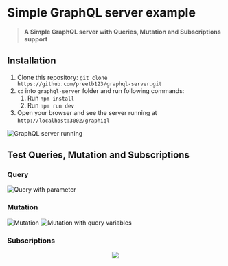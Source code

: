 # Simple GraphQL server example
> **A Simple GraphQL server with Queries, Mutation and Subscriptions support**

## Installation
1. Clone this repository: `git clone https://github.com/preetb123/graphql-server.git`
2. `cd` into `graphql-server` folder and run following commands:
    1. Run `npm install`
    2. Run `npm run dev`
3. Open your browser and see the server running at `http://localhost:3002/graphiql`

![GraphQL server running](https://user-images.githubusercontent.com/4496555/44782687-b3d78680-aba5-11e8-8047-4a2ab6f53b99.png)

## Test Queries, Mutation and Subscriptions
### Query
![Query with parameter](https://user-images.githubusercontent.com/4496555/44782776-f8632200-aba5-11e8-9eee-1d7e5fdc2528.png)

### Mutation
![Mutation](https://user-images.githubusercontent.com/4496555/44783159-27c65e80-aba7-11e8-9afa-8b5a783cc047.png)
![Mutation with query variables](https://user-images.githubusercontent.com/4496555/44783377-d79bcc00-aba7-11e8-9a40-b26e2f558da4.png)

### Subscriptions
<p align="center">
  <img src="https://user-images.githubusercontent.com/4496555/44786378-885a9900-abb1-11e8-9b07-d699e44612eb.gif">
</p>
